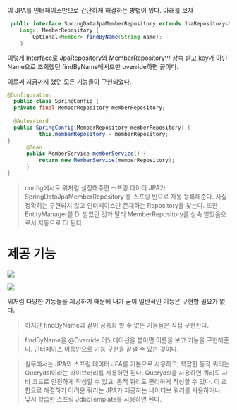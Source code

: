 이 JPA를 인터페이스만으로 간단하게 해결하는 방법이 있다.
아래를 보자

```java
 public interface SpringDataJpaMemberRepository extends JpaRepository<Member,
    Long>, MemberRepository {
        Optional<Member> findByName(String name);
    }
```

이렇게 Interface로 JpaRepository와 MemberRepository만 상속 받고 key가 아닌 Name으로 조회했던 findByName메서드만 override하면 끝이다.

이로써 지금까지 했던 모든 기능들이 구현되었다.

```java
@Configuration
  public class SpringConfig {
  private final MemberRepository memberRepository;
  
  @Autowrierd
  public SpringConfig(MemberRepository memberRepository) {
          this.memberRepository = memberRepository;
}
      @Bean
      public MemberService memberService() {
          return new MemberService(memberRepository);
      }
}
```

>config에서도 위처럼 설정해주면 스프링 데이터 JPA가 SpringDataJpaMemberRepository 를 스프링 빈으로 자동 등록해준다.
사실 정확히는 구현되지 않고 인터페이스만 존재하는 Repository를 찾는다.
또한 EntityManager를 DI 받았던 것과 달리 MemberRepository를 상속 받았음으로서 자동으로 DI 된다.

# 제공 기능

![](https://velog.velcdn.com/images/jckim22/post/0bbaca50-5226-4219-ab40-926f16677127/image.png)

![](https://velog.velcdn.com/images/jckim22/post/f5b9f5ba-e9ad-4109-8395-ef9d372a40da/image.png)

위처럼 다양한 기능들을 제공하기 때문에 내가 굳이 일반적인 기능은 구현할 필요가 없다.

>하지만 findByName과 같이 공통화 할 수 없는 기능들은 직접 구현한다.

>findByName을 @Override 어노테이션을 붙이면 이름을 보고 기능을 구현해준다.
인터페이스 이름만으로 기능 구현을 끝낼 수 있는 것이다.


>실무에서는 JPA와 스프링 데이터 JPA를 기본으로 사용하고, 복잡한 동적 쿼리는 Querydsl이라는 라이브러리를 사용하면 된다. Querydsl을 사용하면 쿼리도 자바 코드로 안전하게 작성할 수 있고, 동적 쿼리도 편리하게 작성할 수 있다. 이 조합으로 해결하기 어려운 쿼리는 JPA가 제공하는 네이티브 쿼리를 사용하거나, 앞서 학습한 스프링 JdbcTemplate를 사용하면 된다.
